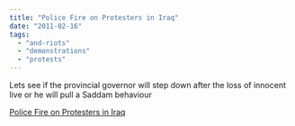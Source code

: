 ```yaml
---
title: "Police Fire on Protesters in Iraq"
date: "2011-02-16"
tags: 
  - "and-riots"
  - "demonstrations"
  - "protests"
---
```


Lets see if the provincial governor will step down after the loss of innocent live or he will pull a Saddam behaviour    

  
[Police Fire on Protesters in Iraq](https://www.nytimes.com/2011/02/17/world/middleeast/17iraq.html?_r=1&ref=global-home)
